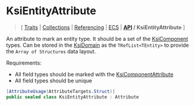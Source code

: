 # KsiEntityAttribute

> \[ [Traits](../traits.md)
> \| [Collections](../collections.md)
> \| [Referencing](../borrow-checker-at-home.md)
> \| [ECS](../ecs.md)
> \| **[API](index.g.md) / KsiEntityAttribute**
> \]

An attribute to mark an entity type.
It should be a set of the [KsiComponent](T.KsiComponentAttribute.g.md) types.
Can be stored in the [KsiDomain](T.KsiDomainAttribute.g.md) as the `TRefList<TEntity>`
to provide the `Array of Structures` data layout.

Requirements:
- All field types should be marked with the [KsiComponentAttribute](T.KsiComponentAttribute.g.md)
- All field types should be unique

```csharp
[AttributeUsage(AttributeTargets.Struct)]
public sealed class KsiEntityAttribute : Attribute
```
